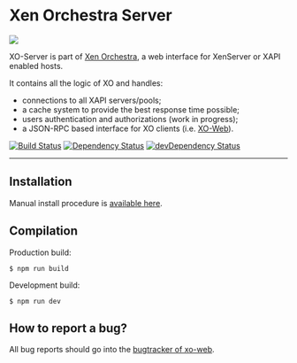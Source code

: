 # Xen Orchestra Server

![](http://i.imgur.com/HVFMrTk.png)

XO-Server is part of [Xen Orchestra](https://github.com/vatesfr/xo), a web interface for XenServer or XAPI enabled hosts.

It contains all the logic of XO and handles:

- connections to all XAPI servers/pools;
- a cache system to provide the best response time possible;
- users authentication and authorizations (work in progress);
- a JSON-RPC based interface for XO clients (i.e. [XO-Web](https://github.com/vatesfr/xo-web)).

[![Build Status](https://travis-ci.org/vatesfr/xo-server.svg?branch=next-release)](https://travis-ci.org/vatesfr/xo-server)
[![Dependency Status](https://david-dm.org/vatesfr/xo-server.svg?theme=shields.io)](https://david-dm.org/vatesfr/xo-server)
[![devDependency Status](https://david-dm.org/vatesfr/xo-server/dev-status.svg?theme=shields.io)](https://david-dm.org/vatesfr/xo-server#info=devDependencies)

___

## Installation

Manual install procedure is [available here](https://xen-orchestra.com/docs/from_the_sources.html).

## Compilation

Production build:

```
$ npm run build
```

Development build:

```
$ npm run dev
```

## How to report a bug?

All bug reports should go into the [bugtracker of xo-web](https://github.com/vatesfr/xo-web/issues).
